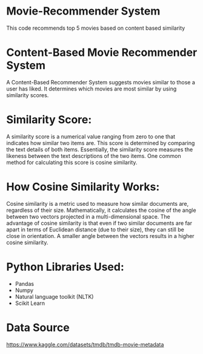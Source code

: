 # Movie-Recommender System

This code recommends top 5 movies based on content based similarity

# Content-Based Movie Recommender System

A Content-Based Recommender System suggests movies similar to those a user has liked. It determines which movies are most similar by using similarity scores.

# Similarity Score:

A similarity score is a numerical value ranging from zero to one that indicates how similar two items are. This score is determined by comparing the text details of both items. Essentially, the similarity score measures the likeness between the text descriptions of the two items. One common method for calculating this score is cosine similarity.

# How Cosine Similarity Works:

Cosine similarity is a metric used to measure how similar documents are, regardless of their size. Mathematically, it calculates the cosine of the angle between two vectors projected in a multi-dimensional space. The advantage of cosine similarity is that even if two similar documents are far apart in terms of Euclidean distance (due to their size), they can still be close in orientation. A smaller angle between the vectors results in a higher cosine similarity.

# Python Libraries Used:

- Pandas
- Numpy
- Natural language toolkit (NLTK)
- Scikit Learn

# Data Source

https://www.kaggle.com/datasets/tmdb/tmdb-movie-metadata
